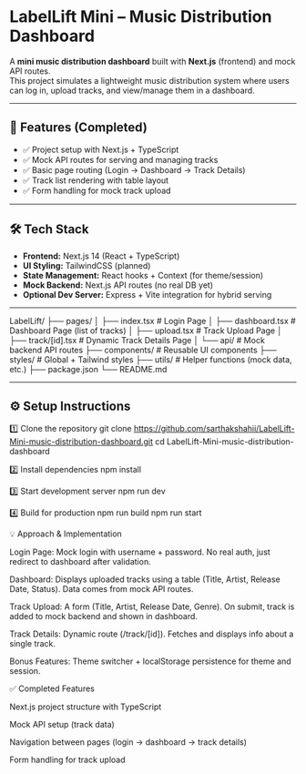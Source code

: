 # LabelLift Mini – Music Distribution Dashboard

A **mini music distribution dashboard** built with **Next.js** (frontend) and mock API routes.  
This project simulates a lightweight music distribution system where users can log in, upload tracks, and view/manage them in a dashboard.

---

## 🎯 Features (Completed)

- ✅ Project setup with Next.js + TypeScript  
- ✅ Mock API routes for serving and managing tracks  
- ✅ Basic page routing (Login → Dashboard → Track Details)  
- ✅ Track list rendering with table layout  
- ✅ Form handling for mock track upload  

---

## 🛠️ Tech Stack

- **Frontend:** Next.js 14 (React + TypeScript)  
- **UI Styling:** TailwindCSS (planned)  
- **State Management:** React hooks + Context (for theme/session)  
- **Mock Backend:** Next.js API routes (no real DB yet)  
- **Optional Dev Server:** Express + Vite integration for hybrid serving  

---
LabelLift/
├── pages/
│ ├── index.tsx # Login Page
│ ├── dashboard.tsx # Dashboard Page (list of tracks)
│ ├── upload.tsx # Track Upload Page
│ ├── track/[id].tsx # Dynamic Track Details Page
│ └── api/ # Mock backend API routes
├── components/ # Reusable UI components
├── styles/ # Global + Tailwind styles
├── utils/ # Helper functions (mock data, etc.)
├── package.json
└── README.md


---

## ⚙️ Setup Instructions

1️⃣ Clone the repository
git clone https://github.com/sarthakshahii/LabelLift-Mini-music-distribution-dashboard.git
cd LabelLift-Mini-music-distribution-dashboard

2️⃣ Install dependencies
npm install

3️⃣ Start development server
npm run dev

4️⃣ Build for production
npm run build
npm run start

💡 Approach & Implementation

Login Page: Mock login with username + password. No real auth, just redirect to dashboard after validation.

Dashboard: Displays uploaded tracks using a table (Title, Artist, Release Date, Status). Data comes from mock API routes.

Track Upload: A form (Title, Artist, Release Date, Genre). On submit, track is added to mock backend and shown in dashboard.

Track Details: Dynamic route (/track/[id]). Fetches and displays info about a single track.

Bonus Features: Theme switcher + localStorage persistence for theme and session.

✅ Completed Features

 Next.js project structure with TypeScript
 
 Mock API setup (track data)
 
 Navigation between pages (login → dashboard → track details)
 
 Form handling for track upload
 


